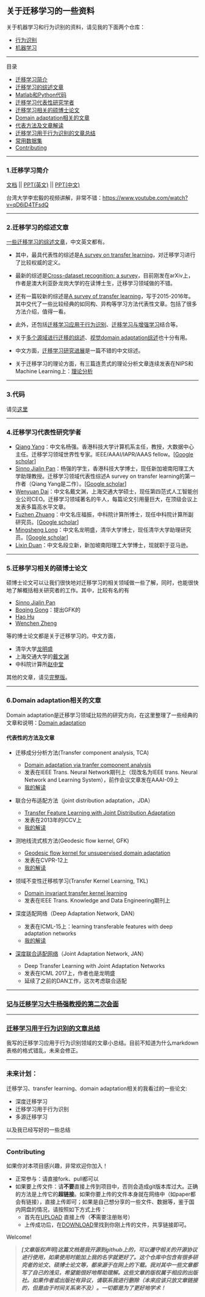 ## 关于迁移学习的一些资料

关于机器学习和行为识别的资料，请见我的下面两个仓库：

- [行为识别](https://github.com/jindongwang/activityrecognition)
- [机器学习](https://github.com/jindongwang/MachineLearning)

_ _ _

目录

* [迁移学习简介](#1迁移学习简介)
* [迁移学习的综述文章](#2迁移学习的综述文章)
* [Matlab和Python代码](https://github.com/jindongwang/transferlearning/tree/master/code)
* [迁移学习代表性研究学者](#4迁移学习代表性研究学者)
* [迁移学习相关的硕博士论文](#5迁移学习相关的硕博士论文)
* [Domain adaptation相关的文章](https://github.com/jindongwang/transferlearning/blob/master/doc/domain_adaptation.md)
* [代表方法及文章解读](#代表性的方法及文章)
* [迁移学习用于行为识别的文章总结](https://github.com/jindongwang/activityrecognition/blob/master/notes/%E8%BF%81%E7%A7%BB%E5%AD%A6%E4%B9%A0%E7%94%A8%E4%BA%8E%E8%A1%8C%E4%B8%BA%E8%AF%86%E5%88%AB.md)
* [常用数据集](https://github.com/jindongwang/transferlearning/blob/master/doc/dataset.md)
* [Contributing](#contributing)

- - -

### 1.迁移学习简介

[文档](https://github.com/jindongwang/transferlearning/blob/master/doc/%E8%BF%81%E7%A7%BB%E5%AD%A6%E4%B9%A0%E7%AE%80%E4%BB%8B.md)   ||   [PPT(英文)](http://jd92.wang/assets/files/l03_transferlearning.pdf)   ||  [PPT(中文)](http://jd92.wang/assets/files/l08_tl_zh.pdf)

台湾大学李宏毅的视频讲解，非常不错：https://www.youtube.com/watch?v=qD6iD4TFsdQ

- - -

### 2.迁移学习的综述文章

[一些迁移学习的综述文章](https://mega.nz/#F!sb4ChYoa!37LU6HGJ6LhQC1OYYBglIw)，中文英文都有。

- 其中，最具代表性的综述是[A survey on transfer learning](https://mega.nz/#!hapCXZjQ!p9PpMK0VYWy6Li7QBZ3eVDgaHYUc1MewRFMcjfXAA7s)，对迁移学习进行了比较权威的定义。

- 最新的综述是[Cross-dataset recognition: a survey](https://arxiv.org/abs/1705.04396)，目前刚发在arXiv上，作者是澳大利亚卧龙岗大学的在读博士生，迁移学习领域做的不错。

- 还有一篇较新的综述是[A survey of transfer learning](https://mega.nz/#!RfwwiBYS!7mM4juZY-oslxNtG_mv1XhV4zJknzpDM4QkD14S91_s)，写于2015-2016年。其中交代了一些比较经典的如同构、异构等学习方法代表性文章。包括了很多方法介绍，值得一看。

- 此外，还包括[迁移学习应用于行为识别](https://mega.nz/#!RfwwiBYS!7mM4juZY-oslxNtG_mv1XhV4zJknzpDM4QkD14S91_s)、[迁移学习与增强学习](https://mega.nz/#!RDpiRDCL!LSMgyjV69YEiFE2D0quKkrr_t7bEOYtsnx8BkTxniKo)结合等。
- 关于[多个源域进行迁移的综述](https://mega.nz/#!UPRTBIAS!HcjUwI_yGe3IrWCFfBxHF9nd8CFt0GTzjIyMMxdUuv0)、[视觉domain adaptation综述](https://mega.nz/#!hWQ3HLhJ!GTCIUTVDcmnn3f7-Ulhjs_MxGv6xnFyp1nayemt9Nis)也十分有用。
- 中文方面，[迁移学习研究进展](https://mega.nz/#!xPBB2CrZ!QXfJAbmM3DgURIIqB22kgzTARxXIr3TThILgGWXOmPE)是一篇不错的中文综述。
- 关于迁移学习的理论方面，有三篇连贯式的理论分析文章连续发表在NIPS和Machine Learning上：[理论分析](https://mega.nz/#F!ULoGFYDK!O3TQRZwrNeqTncNMIfXNTg)

_ _ _

### 3.代码

请见[这里](https://github.com/jindongwang/transferlearning/tree/master/code)

_ _ _

### 4.迁移学习代表性研究学者

- [Qiang Yang](http://www.cs.ust.hk/~qyang/)：中文名杨强。香港科技大学计算机系主任，教授，大数据中心主任。迁移学习领域世界性专家。IEEE/AAAI/IAPR/AAAS fellow。[[Google scholar](https://scholar.google.com/citations?user=1LxWZLQAAAAJ&hl=zh-CN)]
- [Sinno Jialin Pan](http://www.ntu.edu.sg/home/sinnopan/)：杨强的学生，香港科技大学博士，现任新加坡南阳理工大学助理教授。迁移学习领域代表性综述A survey on transfer learning的第一作者（Qiang Yang是二作）。[[Google scholar](https://scholar.google.com/citations?user=P6WcnfkAAAAJ&hl=zh-CN)]
- [Wenyuan Dai](https://scholar.google.com.sg/citations?user=AGR9pP0AAAAJ&hl=zh-CN)：中文名戴文渊，上海交通大学硕士，现任第四范式人工智能创业公司CEO。迁移学习领域著名的牛人，每篇论文引用量巨大，在顶级会议上发表多篇高水平文章。
- [Fuzhen Zhuang](http://www.intsci.ac.cn/users/zhuangfuzhen/)：中文名庄福振，中科院计算所博士，现任中科院计算所副研究员。[[Google scholar](https://scholar.google.com/citations?user=klJBYrAAAAAJ&hl=zh-CN&oi=ao)]
- [Mingsheng Long](http://ise.thss.tsinghua.edu.cn/~mlong/)：中文名龙明盛，清华大学博士，现任清华大学助理研究员。[[Google scholar](https://scholar.google.com/citations?view_op=search_authors&mauthors=mingsheng+long&hl=zh-CN&oi=ao)]
- [Lixin Duan](http://www.lxduan.info/)：中文名段立新，新加坡南阳理工大学博士，现就职于亚马逊。
_ _ _

### 5.迁移学习相关的硕博士论文

硕博士论文可以让我们很快地对迁移学习的相关领域做一些了解，同时，也能很快地了解概括相关研究者的工作。其中，比较有名的有

- [Sinno Jialin Pan](https://mega.nz/#!xCwBALCb!exNKlFh6Mi_bvzmclBd6rWOeIwqUuwR7thYIsFK1J5U)
- [Boqing Gong](https://pdfs.semanticscholar.org/71b0/38958df0b7855fc7b8b8e7dcde8537a7c1ad.pdf)：提出GFK的
- [Hao Hu](https://mega.nz/#!IaQzlIAY!HpvK6YYv37EngofqZDgdRpMLErSPAmgz8Ln9hWPAJSw)
- [Wenchen Zheng](https://mega.nz/#!QDJFUA4Z!3lBYHH1YzmWI9nTecvaSsR65aWSUmTiUN6Wmjk8y-vc)

等的博士论文都是关于迁移学习的。中文方面，

- 清华大学[龙明盛](https://mega.nz/#!kDBTjDQZ!VZMu4f57N0GBKVcaJs1WNxNkA1JOmp4NcYiVDoDqIJM)
- 上海交通大学的[戴文渊](https://mega.nz/#!UehghTCK!9KPD4FwWpHoZmYCmweF0y67Sft7KzTi8F_ZIUA15-QE)
- 中科院计算所[赵中堂](https://mega.nz/#!cKowSJSD!NLPQ01oSBYXughH9F1toFqdFoYY7JsPQMZlIYtn2-LA)

其他的文章，请见[完整版](https://mega.nz/#F!YHIFxJAL!Ts413E2dbEc_2az4dhb_Jg)。

- - -

### 6.Domain adaptation相关的文章

Domain adaptation是迁移学习领域比较热的研究方向，在这里整理了一些经典的文章和说明：[Domain adaptation](https://github.com/jindongwang/transferlearning/blob/master/doc/domain_adaptation.md)

#### 代表性的方法及文章

- 迁移成分分析方法(Transfer component analysis, TCA)
	- [Domain adaptation via tranfer component analysis](https://mega.nz/#!JTwElLrL!j5-TanhHCMESsGBNvY6I_hX6uspsrTxyopw8bPQ2azU)
	- 发表在IEEE Trans. Neural Network期刊上（现改名为IEEE trans. Neural Network and Learning System），前作会议文章发在AAAI-09上
	- [我的解读](https://zhuanlan.zhihu.com/p/26764147?group_id=844611188275965952)

- 联合分布适配方法（joint distribution adaptation，JDA）
	- [Transfer Feature Learning with Joint Distribution Adaptation](http://ise.thss.tsinghua.edu.cn/~mlong/doc/joint-distribution-adaptation-iccv13.pdf)
	- 发表在2013年的ICCV上
	- [我的解读](https://zhuanlan.zhihu.com/p/27336930)

- 测地线流式核方法(Geodesic flow kernel, GFK)
	- [Geodesic flow kernel for unsupervised domain adaptation](https://mega.nz/#!tDY1lCSD!flMSgl-0uIswpSFL3sdZgKi6fOyFVLtcO8P6SE0OUPU)
	- 发表在CVPR-12上
	- [我的解读](https://zhuanlan.zhihu.com/p/27782708)
- 领域不变性迁移核学习(Transfer Kernel Learning, TKL)
	- [Domain invariant transfer kernel learning](https://mega.nz/#!tOoCCRhB!YyoorOUcp6XIPPd6A0s7qglYnaSiRJFEQBphtZ2c58Q)
	- 发表在IEEE Trans. Knowledge and Data Engineering期刊上
- 深度适配网络（Deep Adaptation Network, DAN）
	- 发表在ICML-15上：learning transferable features with deep adaptation networks
	- [我的解读](https://zhuanlan.zhihu.com/p/27657910)

- [深度联合适配网络](http://proceedings.mlr.press/v70/long17a.html)（Joint Adaptation Network, JAN）
	- Deep Transfer Learning with Joint Adaptation Networks
	- 发表在ICML 2017上，作者也是龙明盛
	- 延续了之前的DAN工作，这次考虑联合适配
_ _ _

### [记与迁移学习大牛杨强教授的第二次会面](https://zhuanlan.zhihu.com/p/26260083)

_ _ _

### [迁移学习用于行为识别的文章总结](https://github.com/jindongwang/activityrecognition/blob/master/notes/%E8%BF%81%E7%A7%BB%E5%AD%A6%E4%B9%A0%E7%94%A8%E4%BA%8E%E8%A1%8C%E4%B8%BA%E8%AF%86%E5%88%AB.md)

我写的迁移学习应用于行为识别领域的文章小总结。目前不知道为什么markdown表格的格式错乱，未来会修正。

_ _ _

### 未来计划：

迁移学习、transfer learning、domain adaptation相关的我看过的一些论文:

- 深度迁移学习
- 迁移学习用于行为识别
- 多源迁移学习

以及我已经写好的一些总结


- - -


### Contributing

如果你对本项目感兴趣，非常欢迎你加入！

- 正常参与：请直接fork、pull都可以
- 如果要上传文件：请**不要**直接上传到项目中，否则会造成git版本库过大。正确的方法是上传它的**超链接**。如果你要上传的文件本身就在网络中（如paper都会有链接），直接上传即可；如果是自己想分享的一些文件、数据等，鉴于国内网盘的情况，请按照如下方式上传：
	- 首先在[UPLOAD](https://my.pcloud.com/#page=puplink&code=4e9Z0Vwpmfzvx0y2OqTTTMzkrRUz8q9V) 直接上传（**不**需要注册账号）
	- 上传成功后，在[DOWNLOAD](https://my.pcloud.com/publink/show?code=kZWtboZbDDVguCHGV49QkmlLliNPJRMHrFX)里找到你刚上传的文件，共享链接即可。

Welcome!

> ***[文章版权声明]这篇文档是我开源到github上的，可以遵守相关的开源协议进行使用，如果使用时能加上我的名字就更好了。这个仓库中包含有很多研究者的论文、硕博士论文等，都来源于在网上的下载。我对其中一些文章都写了自己的浅见，希望能很好地帮助理解。这些文章的版权属于相应的出版社。如果作者或出版社有异议，请联系我进行删除（本来应该只放文章链接的，但是由于时间关系来不及）。一切都是为了更好地学术！***
